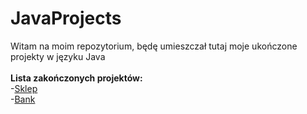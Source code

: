 # JavaProjects
 Witam na moim repozytorium, będę umieszczał tutaj moje ukończone projekty w języku Java <br/><br/>
 **Lista zakończonych projektów:** <br/>
 -[Sklep](https://github.com/Modrzejto/JavaProjects/raw/Sklep/Sklep.zip)  
 -[Bank](https://github.com/Modrzejto/JavaProjects/raw/Bank/Bank.zip)
